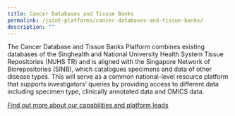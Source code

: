 ```yaml
---
title: Cancer Databases and Tissue Banks
permalink: /joint-platforms/cancer-databases-and-tissue-banks/
description: ""
---
```

The&nbsp;Cancer Database and Tissue Banks Platform combines existing databases of the Singhealth and National University Health System Tissue Repositories (NUHS TR)&nbsp;and is aligned with the&nbsp;Singapore Network of Biorepositories&nbsp;(SINB), which catalogues specimens and data of other disease types. This will serve as a common national-level resource platform that supports investigators’ queries by providing access to different data including specimen type, clinically annotated data and OMICS data.

<a target="_blank" href="/platform-2/cancer-databases-and-tissue-banks/">Find out more about our capabilities and platform leads</a>